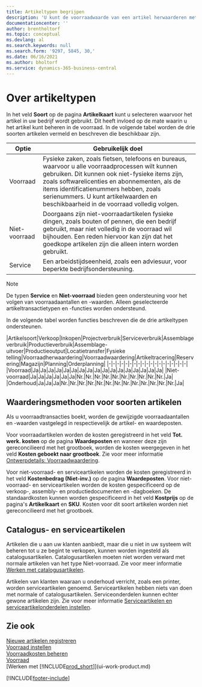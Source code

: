 ```yaml
---
title: Artikeltypen begrijpen
description: 'U kunt de voorraadwaarde van een artikel herwaarderen met de waarderingsmethoden FIFO of Gemiddeld, als de kosten van een artikel veranderen om andere redenen dan transacties.'
documentationcenter: ''
author: brentholtorf
ms.topic: conceptual
ms.devlang: al
ms.search.keywords: null
ms.search.form: '9297, 5845, 30,'
ms.date: 06/16/2021
ms.author: bholtorf
ms.service: dynamics-365-business-central
---
```

# Over artikeltypen
In het veld **Soort** op de pagina **Artikelkaart** kunt u selecteren waarvoor het artikel in uw bedrijf wordt gebruikt. Dit heeft invloed op de mate waarin u het artikel kunt beheren in de voorraad. In de volgende tabel worden de drie soorten artikelen vermeld en beschreven die beschikbaar zijn.

|Optie|Gebruikelijk doel|
|------|-----------|
|Voorraad|Fysieke zaken, zoals fietsen, telefoons en bureaus, waarvoor u alle voorraadprocessen wilt kunnen gebruiken. Dit kunnen ook niet-fysieke items zijn, zoals softwarelicenties en abonnementen, als de items identificatienummers hebben, zoals serienummers. U kunt artikelwaarden en beschikbaarheid in de voorraad volledig volgen.|
|Niet-voorraad|Doorgaans zijn niet-voorraadartikelen fysieke dingen, zoals bouten of pennen, die een bedrijf gebruikt, maar niet volledig in de voorraad wil bijhouden. Een reden hiervoor kan zijn dat het goedkope artikelen zijn die alleen intern worden gebruikt.|
|Service|Een arbeidstijdseenheid, zoals een adviesuur, voor beperkte bedrijfsondersteuning.|

> [!NOTE]
> De typen **Service** en **Niet-voorraad** bieden geen ondersteuning voor het volgen van voorraadaantallen en -waarden. Alleen geselecteerde artikeltransactietypen en -functies worden ondersteund.

In de volgende tabel worden functies beschreven die de drie artikeltypen ondersteunen.

|Artikelsoort|Verkoop|Inkopen|Projectverbruik|Serviceverbruik|Assemblageverbruik|Productieverbruik|Assemblage-uitvoer|Productieoutput|Locatietransfer|Fysieke telling|Voorraadherwaardering|Voorraadwaardering|Artikeltracering|Reservering|Magazijn|Planning|Orderplanning|
|-|-|-|-|-|-|-|-|-|-|-|-|-|-|-|-|-|-|-|
|Voorraad|Ja|Ja|Ja|Ja|Ja|Ja|Ja|Ja|Ja|Ja|Ja|Ja|Ja|Ja|Ja|Ja|Ja|
|Niet-voorraad|Ja|Ja|Ja|Ja|Ja|Ja|Nr.|Nr.|Nr.|Nr.|Nr.|Nr.|Nr.|Nr.|Nr.|Nr.|Ja|
|Onderhoud|Ja|Ja|Ja|Nr.|Nr.|Nr.|Nr.|Nr.|Nr.|Nr.|Nr.|Nr.|Nr.|Nr.|Nr.|Nr.|Ja|

## Waarderingsmethoden voor soorten artikelen
Als u voorraadtransacties boekt, worden de gewijzigde voorraadaantallen en -waarden vastgelegd in respectievelijk de artikel- en waardeposten. 

Voor voorraadartikelen worden de kosten geregistreerd in het veld **Tot. werk. kosten** op de pagina **Waardeposten** en wanneer deze zijn gereconcilieerd met het grootboek, worden de kosten weergegeven in het veld **Kosten geboekt naar grootboek**. Zie voor meer informatie [Ontwerpdetails: Voorraadwaardering](design-details-inventory-costing.md).

Voor niet-voorraad- en serviceartikelen worden de kosten geregistreerd in het veld **Kostenbedrag (Niet-inv.)** op de pagina **Waardeposten**. Voor niet-voorraad- en serviceartikelen worden de kosten gespecificeerd op de verkoop-, assembly- en productiedocumenten en -dagboeken. De standaardkosten kunnen worden gespecificeerd in het veld **Kostprijs** op de pagina's **Artikelkaart** en **SKU**. Kosten voor dit soort artikelen worden niet gereconcilieerd met het grootboek. 

## Catalogus- en serviceartikelen
Artikelen die u aan uw klanten aanbiedt, maar die u niet in uw systeem wilt beheren tot u ze begint te verkopen, kunnen worden ingesteld als catalogusartikelen. Catalogusartikelen moeten niet worden verward met normale artikelen van het type Niet-voorraad. Zie voor meer informatie [Werken met catalogusartikelen](inventory-how-work-nonstock-items.md).

Artikelen van klanten waaraan u onderhoud verricht, zoals een printer, worden serviceartikelen genoemd. Serviceartikelen hebben niets van doen met normale of catalogusartikelen. Serviceonderdelen kunnen echter gewone artikelen zijn. Zie voor meer informatie [Serviceartikelen en serviceartikelonderdelen instellen](service-how-setup-service-items.md).

## Zie ook
[Nieuwe artikelen registreren](inventory-how-register-new-items.md)  
[Voorraad instellen](inventory-setup-inventory.md)  
[Voorraadkosten beheren](finance-manage-inventory-costs.md)  
[Voorraad](inventory-manage-inventory.md)  
[Werken met [!INCLUDE[prod_short](includes/prod_short.md)]](ui-work-product.md)


[!INCLUDE[footer-include](includes/footer-banner.md)]
